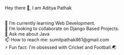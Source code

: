 Hey there 👋, I am Aditya Pathak

<br>
🌱 I’m currently learning Web Development.
<br>
👯 I’m looking to collaborate on Django Based Projects.
<br>
💬 Ask me about Java
<br>
📫 How to reach me: sumitpathak861@gmail.com
<br>
⚡ Fun fact: I'm obsessed with Cricket and Football.🌏

